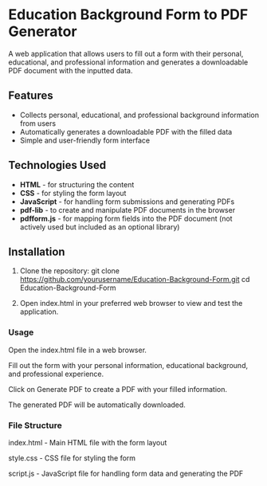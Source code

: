 # Education Background Form to PDF Generator

A web application that allows users to fill out a form with their personal, educational, and professional information and generates a downloadable PDF document with the inputted data.

## Features

- Collects personal, educational, and professional background information from users
- Automatically generates a downloadable PDF with the filled data
- Simple and user-friendly form interface

## Technologies Used

- **HTML** - for structuring the content
- **CSS** - for styling the form layout
- **JavaScript** - for handling form submissions and generating PDFs
- **pdf-lib** - to create and manipulate PDF documents in the browser
- **pdfform.js** - for mapping form fields into the PDF document (not actively used but included as an optional library)

## Installation

1. Clone the repository:
   git clone https://github.com/yourusername/Education-Background-Form.git
   cd Education-Background-Form
   
2. Open index.html in your preferred web browser to view and test the application.
   
### Usage
Open the index.html file in a web browser.

Fill out the form with your personal information, educational background, and professional experience.

Click on Generate PDF to create a PDF with your filled information.

The generated PDF will be automatically downloaded.

### File Structure
index.html - Main HTML file with the form layout

style.css - CSS file for styling the form

script.js - JavaScript file for handling form data and generating the PDF

